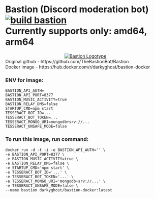 # Bastion (Discord moderation bot) [![build bastion](https://github.com/Rxflex/some-shs/actions/workflows/bastion.yml/badge.svg)](https://github.com/Rxflex/some-shs/actions/workflows/bastion.yml) <br>Currently supports only: amd64, arm64
<div align="center">
  <picture>
    <source media="(prefers-color-scheme: dark)" srcset="https://bastion.traction.one/images/branding-logotype-light.png">
    <source media="(prefers-color-scheme: light)" srcset="https://bastion.traction.one/images/branding-logotype-dark.png">
    <a title="Bastion" href="https://bastion.traction.one">
      <img alt="Bastion Logotype" src="https://bastion.traction.one/images/branding-logotype-light.png">
    </a>
  </picture>
</div>
Original github - https://github.com/TheBastionBot/Bastion<br>
Docker image - https://hub.docker.com/r/darkyghost/bastion-docker

### ENV for image:

```
BASTION_API_AUTH=
BASTION_API_PORT=8377
BASTION_MUSIC_ACTIVITY=true
BASTION_RELAY_DMS=false
STARTUP_CMD=npm start
TESSERACT_BOT_ID=...
TESSERACT_BOT_TOKEN=...
TESSERACT_MONGO_URI=mongodb+srv://...
TESSERACT_UNSAFE_MODE=false
```

### To run this image, run command: <br>
```
docker run -d -t -i -e BASTION_API_AUTH='' \ 
-e BASTION_API_PORT=8377 \
-e BASTION_MUSIC_ACTIVITY=true \
-e BASTION_RELAY_DMS=false \
-e STARTUP_CMD='npm start' \
-e TESSERACT_BOT_ID='...' \
-e TESSERACT_BOT_TOKEN='...' \
-e TESSERACT_MONGO_URI='mongodb+srv://...' \
-e TESSERACT_UNSAFE_MODE=false \
--name bastion darkyghost/bastion-docker:latest
```
